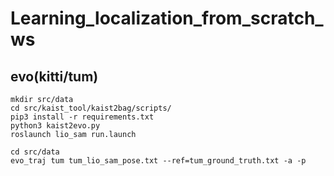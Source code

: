 # Learning_localization_from_scratch_ws
## evo(kitti/tum)
```
mkdir src/data
cd src/kaist_tool/kaist2bag/scripts/
pip3 install -r requirements.txt
python3 kaist2evo.py
roslaunch lio_sam run.launch 
```

```
cd src/data
evo_traj tum tum_lio_sam_pose.txt --ref=tum_ground_truth.txt -a -p
```


